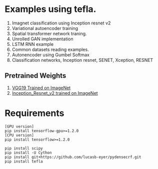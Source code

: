# Examples using tefla.

1. Imagnet classification using Inception resnet v2
2. Variational autoencoder training
3. Spatial transformer network traning.
4. Unrolled GAN implementation
5. LSTM RNN example
6. Common datasets reading examples. 
7. Autonencoder using Gumbel Softmax
8. Classification networks, Inception resnet, SENET, Xception, RESNET

## Pretrained Weights
1. [VGG19 Trained on ImageNet](https://drive.google.com/file/d/0B9ScQjaDDiwpRnVqZV9JQmh4ZE0/view?usp=sharing)
2. [Inception_Resnet_v2 trained on ImageNet](https://drive.google.com/file/d/0B9ScQjaDDiwpTk1kNDBqT1lKRUU/view?usp=sharing)

# Requirements
```Shell
[GPU version]
pip install tensorflow-gpu>=1.2.0
[CPU version]
pip install tensorflow>=1.2.0

pip install scipy
pip install -U Cython
pip install git+https://github.com/lucasb-eyer/pydensecrf.git
pip install tefla
```
